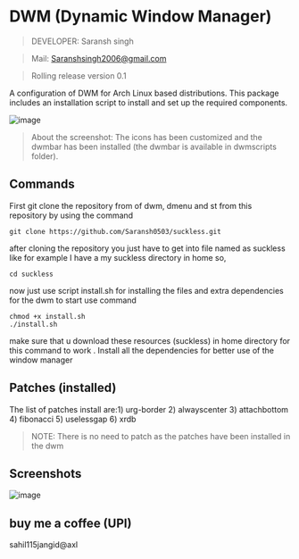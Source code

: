 # DWM (Dynamic Window Manager)
>DEVELOPER: Saransh singh

>Mail: Saranshsingh2006@gmail.com

>Rolling release version 0.1

A configuration of DWM for Arch Linux based distributions. This package includes an installation script to install and set up the required components.

![image](https://github.com/Saransh0503/my_vaults/blob/main/pix/*_1.png)
>About the screenshot: The icons has been customized  and the dwmbar has been installed  (the dwmbar is available in dwmscripts folder).

## Commands

First git clone the repository from of dwm, dmenu and st from this repository by using the command

```shell
git clone https://github.com/Saransh0503/suckless.git 
```

after cloning the repository you just have to get into file named as suckless like for example I have a my suckless directory in home so,

```shell
cd suckless
```

now just use script install.sh for installing the files and extra dependencies for the dwm to start
use command 

```shell
chmod +x install.sh
./install.sh
```

make sure that u download these resources (suckless) in home directory for this command to work .
Install all the dependencies for better use of the window manager

## Patches (installed)

The list of patches install are:1) urg-border 2) alwayscenter 3) attachbottom 4) fibonacci 5) uselessgap 6) xrdb
>NOTE: There is no need to patch as the patches have been installed in the dwm 

## Screenshots

![image](https://github.com/Saransh0503/my_vaults/blob/main/pix/2025-02-11_11-52.png)

## buy me a coffee (UPI)
sahil115jangid@axl
